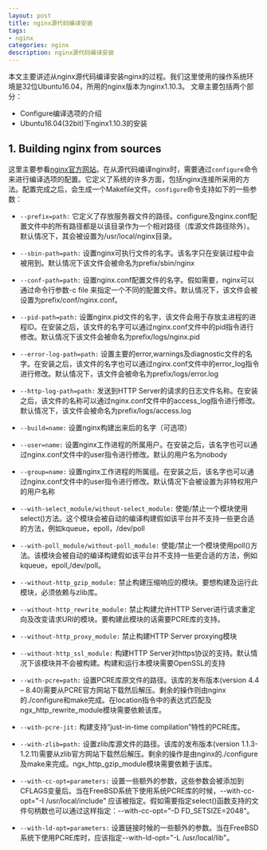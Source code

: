 ```yaml
---
layout: post
title: nginx源代码编译安装
tags:
- nginx
categories: nginx
description: nginx源代码编译安装
---
```


本文主要讲述从nginx源代码编译安装nginx的过程。我们这里使用的操作系统环境是32位Ubuntu16.04，所用的nginx版本为nginx1.10.3。 文章主要包括两个部分：

* Configure编译选项的介绍
* Ubuntu16.04(32bit)下nginx1.10.3的安装 

<!-- more -->


## 1. Building nginx from sources
这里主要参看[nginx官方网站](http://nginx.org/en/docs/configure.html)。在从源代码编译nginx时，需要通过```configure```命令来进行编译选项的配置。它定义了系统的许多方面，包括nginx连接所采用的方法。配置完成之后，会生成一个Makefile文件。```configure```命令支持如下的一些参数：

* ```--prefix=path:``` 它定义了存放服务器文件的路径。configure及nginx.conf配置文件中的所有路径都是以该目录作为一个相对路径（库源文件路径除外）。默认情况下，其会被设置为/usr/local/nginx目录。

* ```--sbin-path=path:``` 设置nginx可执行文件的名字。该名字只在安装过程中会被用到。默认情况下该文件会被命名为prefix/sbin/nginx

* ```--conf-path=path:``` 设置nginx.conf配置文件的名字。假如需要，nginx可以通过命令行参数-c file 来指定一个不同的配置文件。默认情况下，该文件会被设置为prefix/conf/nginx.conf。

* ```--pid-path=path:``` 设置nginx.pid文件的名字，该文件会用于存放主进程的进程ID。在安装之后，该文件的名字可以通过nginx.conf文件中的pid指令进行修改。默认情况下该文件会被命名为prefix/logs/nginx.pid

* ```--error-log-path=path:``` 设置主要的error,warnings及diagnostic文件的名字。在安装之后，该文件的名字也可以通过nginx.conf文件中的error_log指令进行修改。默认情况下，该文件会被命名为prefix/logs/error.log

* ```--http-log-path=path:``` 发送到HTTP Server的请求的日志文件名称。在安装之后，该文件的名称可以通过nginx.conf文件中的access_log指令进行修改。默认情况下，该文件会被命名为prefix/logs/access.log

* ```--build=name:``` 设置nginx构建出来后的名字（可选项）

* ```--user=name:``` 设置nginx工作进程的所属用户。在安装之后，该名字也可以通过nginx.conf文件中的user指令进行修改。默认的用户名为nobody

* ```--group=name:``` 设置nginx工作进程的所属组。在安装之后，该名字也可以通过nginx.conf文件中的user指令进行修改。默认情况下会被设置为非特权用户的用户名称

* ```--with-select_module/without-select_module:``` 使能/禁止一个模块使用select()方法。这个模块会被自动的编译构建假如该平台并不支持一些更合适的方法，例如kqueue，epoll，/dev/poll

* ```--with-poll_module/without-poll_module:``` 使能/禁止一个模块使用poll()方法。该模块会被自动的编译构建假如该平台并不支持一些更合适的方法，例如kqueue，epoll,/dev/poll。

* ```--without-http_gzip_module:``` 禁止构建压缩响应的模块。要想构建及运行此模块，必须依赖与zlib库。

* ```--without-http_rewrite_module:``` 禁止构建允许HTTP Server进行请求重定向及改变请求URI的模块。要构建此模块的话需要PCRE库的支持。

* ```--without-http_proxy_module:``` 禁止构建HTTP Server proxying模块

* ```--without-http_ssl_module:``` 构建HTTP Server对https协议的支持。默认情况下该模块并不会被构建。构建和运行本模块需要OpenSSL的支持

* ```--with-pcre=path:``` 设置PCRE库原文件的路径。该库的发布版本(version 4.4 – 8.40)需要从PCRE官方网站下载然后解压。剩余的操作则由nginx的./configure和make完成。在location指令中的表达式匹配及ngx_http_rewrite_module模块需要依赖该库。

* ```--with-pcre-jit:``` 构建支持“just-in-time compilation”特性的PCRE库。

* ```--with-zlib=path:``` 设置zlib库源文件的路径。该库的发布版本(version 1.1.3-1.2.11)需要从zlib官方网站下载然后解压。剩余的操作是由nginx的./configure及make来完成。ngx_http_gzip_module模块需要依赖于该库。

* ```--with-cc-opt=parameters:``` 设置一些额外的参数，这些参数会被添加到CFLAGS变量后。当在FreeBSD系统下使用系统PCRE库的时候，--with-cc-opt="-I /usr/local/include" 应该被指定。假如需要指定select()函数支持的文件句柄数也可以通过这样指定：--with-cc-opt="-D FD_SETSIZE=2048"。

* ```--with-ld-opt=parameters:``` 设置链接时候的一些额外的参数。当在FreeBSD系统下使用PCRE库时，应该指定--with-ld-opt="-L /usr/local/lib"。










<br />
<br />
<br />

